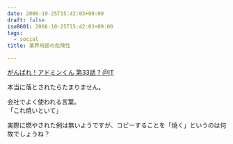 ```yaml
---
date: 2006-10-25T15:42:03+09:00
draft: false
iso8601: 2006-10-25T15:42:03+09:00
tags:
  - social
title: 業界用語の危険性

---
```


<div class="entry-body">
  <p><a title="がんばれ！アドミンくん 第33話 ? ＠IT" href="http://www.atmarkit.co.jp/fwin2k/itpropower/admin-kun/033/adminkun033.html">がんばれ！アドミンくん 第33話 ? ＠IT</a></p>

  <p>本当に落とされたらたまりません。</p>

  <p>会社でよく使われる言葉。<br />
    「これ焼いといて」</p>

  <p>実際に燃やされた例は無いようですが、コピーすることを「焼く」というのは何故でしょうね？<br /></p>
</div>
